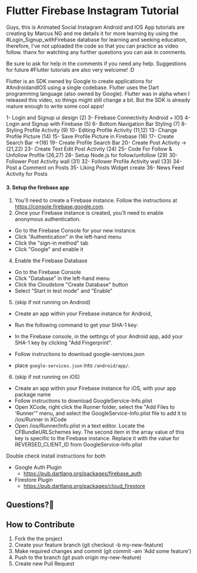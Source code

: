 # Flutter Firebase Instagram Tutorial

Guys, this is Animated Social Instagram Android and IOS App tutorials are creating by Marcus NG and me details it for more learning by using the #Login_Signup_withFirebase database for learning and seeking education, therefore, I've not uploaded the code so that you can practice as video follow. thanx for watching any further questions you can ask in comments.

Be sure to ask for help in the comments if you need any help. Suggestions for future #Flutter tutorials are also very welcome! :D

Flutter is an SDK owned by Google to create applications for #AndroidandIOS using a single codebase. Flutter uses the Dart programming language (also owned by Google). Flutter was in alpha when I released this video, so things might still change a bit. But the SDK is already mature enough to write some cool apps!

1-  Login and Signup ui design (2)
3-  Firebase Connectivity Android + IOS
4-  Login and Signup with Firebase (5)
6-  Bottom Navigation Bar Styling (7)
8-  Styling Profile Activity (9)
10- Editing Profile Activity (11,12)
13- Change Profile Picture (14)
15- Save Profile Picture in Firebase (16)
17- Create Search Bar ->(18)
19- Create Profile Search Bar 
20- Create Post Activity ->(21,22)
23- Create Text Edit Post Activity (24)
25- Code For Follow & Unfollow Profile (26,27)
28- Setup Node.js for follow/unfollow (29)
30- Follower Post Activity wall (31)
32- Follower Profile Activity wall (33)
34- Post a Comment on Posts 
35- Liking Posts Widget create
36- News Feed Activity for Posts 

#### 3. Setup the firebase app

1. You'll need to create a Firebase instance. Follow the instructions at https://console.firebase.google.com.
2. Once your Firebase instance is created, you'll need to enable anonymous authentication.

* Go to the Firebase Console for your new instance.
* Click "Authentication" in the left-hand menu
* Click the "sign-in method" tab
* Click "Google" and enable it


4. Enable the Firebase Database
* Go to the Firebase Console
* Click "Database" in the left-hand menu
* Click the Cloudstore "Create Database" button
* Select "Start in test mode" and "Enable"

5. (skip if not running on Android)

* Create an app within your Firebase instance for Android,
* Run the following command to get your SHA-1 key:

* In the Firebase console, in the settings of your Android app, add your SHA-1 key by clicking "Add Fingerprint".
* Follow instructions to download google-services.json
* place `google-services.json` into `/android/app/`.

6. (skip if not running on iOS)

* Create an app within your Firebase instance for iOS, with your app package name
* Follow instructions to download GoogleService-Info.plist
* Open XCode, right click the Runner folder, select the "Add Files to 'Runner'" menu, and select the GoogleService-Info.plist file to add it to /ios/Runner in XCode
* Open /ios/Runner/Info.plist in a text editor. Locate the CFBundleURLSchemes key. The second item in the array value of this key is specific to the Firebase instance. Replace it with the value for REVERSED_CLIENT_ID from GoogleService-Info.plist

Double check install instructions for both
   - Google Auth Plugin
     - https://pub.dartlang.org/packages/firebase_auth
   - Firestore Plugin
     -  https://pub.dartlang.org/packages/cloud_firestore
 
 ## Questions?🤔

## How to Contribute
1. Fork the the project
2. Create your feature branch (git checkout -b my-new-feature)
3. Make required changes and commit (git commit -am 'Add some feature')
4. Push to the branch (git push origin my-new-feature)
5. Create new Pull Request
